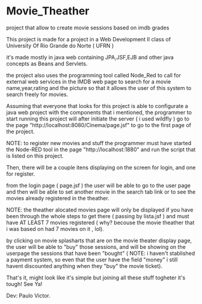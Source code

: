 # Movie_Theather
project that allow to create movie sessions based on imdb grades



This project is made for a project in a Web Development II class of University Of Rio Grande do Norte ( UFRN )

it's made mostly in java web containing JPA,JSF,EJB and other java concepts as Beans and Servlets.

the project also uses the programming tool called Node_Red to call for external web services in the IMDB web page to search for a
movie name,year,rating and the picture so that it allows the user of this system to search freely for movies.


Assuming that everyone that looks for this project is able to configurate a java web project with the components that i mentioned, the programmer to start running this project will after initiate the server ( i used wildfly ) go to the page "http://localhost:8080/Cinema/page.jsf" to go to the first page of the project.

NOTE: to register new movies and stuff the programmer must have started the Node-RED tool in the page "http://localhost:1880" and run the script that is listed on this project.

Then, there will be a couple itens displaying on the screen for login, and one for register.

from the login page ( page.jsf ) the user will be able to go to the user page and then will be able to set another movie in the search tab link or to see the movies already registered in the theather.

NOTE: the theather alocated movies page will only be displayed if you have been through the whole steps to get there ( passing by lista.jsf ) and must have AT LEAST 7 movies registered ( why? becouse the movie theather that i was based on had 7 movies on it , lol).

by clicking on movie splasharts that are on the movie theater display page, the user will be able to "buy" those sessions, and will be showing on the userpage the sessions that have been "bought" ( NOTE: i haven't stablished a payment system, so even that the user have the field "money" i still havent discounted anything when they "buy" the movie ticket).

That's it, might look like it's simple but joining all these stuff togheter it's tough! See Ya!

Dev: Paulo Victor.

